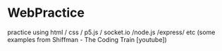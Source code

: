 # WebPractice
practice using html / css / p5.js / socket.io /node.js /express/ etc  (some examples from Shiffman - The Coding Train [youtube])
